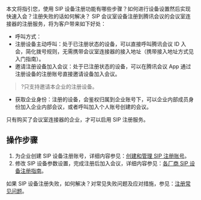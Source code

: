 本文将指引您，使用 SIP 设备注册功能有哪些步骤？如何进行设备设置然后实现快速入会？注册失败的话如何解决？
SIP 会议室设备注册到腾讯会议的会议室连接器的注册服务，将为客户带来如下好处：
- 呼叫方式：
 - 注册设备主动呼叫：处于已注册状态的设备，可以直接呼叫腾讯会议 ID 入会，简化拨号规则，无需携带会议室连接器的接入地址（携带接入地址方式见入门指南）。
 - 邀请注册设备加入会议：处于已注册状态的设备，可以在腾讯会议 App 通过注册设备的注册账号直接邀请设备加入会议。
>?只支持邀请本企业的注册设备。
- 获取企业身份：注册的设备，会鉴权归属到企业账号下，可以企业内部成员身份加入企业内部会议，或者呼叫加入个人账号创建的会议。

只有购买了会议室连接器的企业，才可以启用 SIP 注册服务。


## 操作步骤
1. 为企业创建 SIP 设备注册账号，详细内容参见：[创建和管理 SIP 注册账号](https://cloud.tencent.com/document/product/1095/89918)。
2. 修改 SIP 设备参数设置，完成注册后加入会议，详细内容参见：[各厂商 SIP 设备注册指南](https://cloud.tencent.com/document/product/1095/89922)。

如果 SIP 设备注册失败，如何解决？对常见失败问题及应对措施，参见：[注册常见问题](https://cloud.tencent.com/document/product/1095/89866)。
